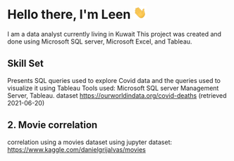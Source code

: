 <h1>Hello there, I'm Leen <img  src="https://raw.githubusercontent.com/ABSphreak/ABSphreak/master/gifs/Hi.gif" width="30px"></h1>

I am a data analyst currently living in Kuwait
This project was created and done using Microsoft SQL server, Microsoft Excel, and Tableau.

## Skill Set 









Presents SQL queries used to explore Covid data and the queries used to visualize it using Tableau
Tools used: Microsoft SQL server Management Server, Tableau.
dataset https://ourworldindata.org/covid-deaths (retrieved 2021-06-20)
## 2. Movie correlation 
correlation using a movies dataset using jupyter
dataset: https://www.kaggle.com/danielgrijalvas/movies
